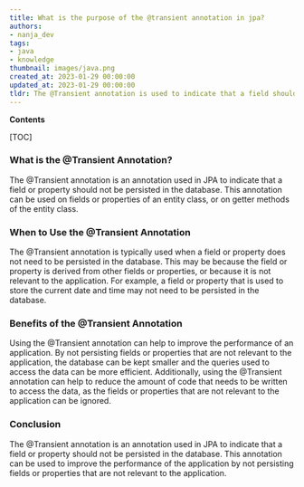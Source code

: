 ```yaml
---
title: What is the purpose of the @transient annotation in jpa?
authors:
- nanja_dev
tags:
- java
- knowledge
thumbnail: images/java.png
created_at: 2023-01-29 00:00:00
updated_at: 2023-01-29 00:00:00
tldr: The @Transient annotation is used to indicate that a field should not be persisted to the database.
---
```


**Contents**

[TOC]

### What is the @Transient Annotation?
The @Transient annotation is an annotation used in JPA to indicate that a field or property should not be persisted in the database. This annotation can be used on fields or properties of an entity class, or on getter methods of the entity class.

### When to Use the @Transient Annotation
The @Transient annotation is typically used when a field or property does not need to be persisted in the database. This may be because the field or property is derived from other fields or properties, or because it is not relevant to the application. For example, a field or property that is used to store the current date and time may not need to be persisted in the database.

### Benefits of the @Transient Annotation
Using the @Transient annotation can help to improve the performance of an application. By not persisting fields or properties that are not relevant to the application, the database can be kept smaller and the queries used to access the data can be more efficient. Additionally, using the @Transient annotation can help to reduce the amount of code that needs to be written to access the data, as the fields or properties that are not relevant to the application can be ignored.

### Conclusion
The @Transient annotation is an annotation used in JPA to indicate that a field or property should not be persisted in the database. This annotation can be used to improve the performance of the application by not persisting fields or properties that are not relevant to the application.
